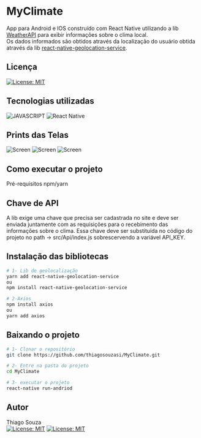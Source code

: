 # MyClimate

App para Android e IOS construído com React Native utilizando a lib [WeatherAPI](https://www.weatherapi.com/) para exibir informações sobre o clima local. <br>
Os dados informados são obtidos através da localização do usuário obtida através da lib [
react-native-geolocation-service](https://github.com/Agontuk/react-native-geolocation-service).

## Licença

[![License: MIT](https://img.shields.io/badge/License-MIT-yellow.svg)](https://opensource.org/licenses/MIT)

## Tecnologias utilizadas

![JAVASCRIPT](https://img.shields.io/badge/JavaScript-323330?style=for-the-badge&logo=javascript&logoColor=F7DF1E)
![React Native](https://img.shields.io/badge/React_Native-20232A?style=for-the-badge&logo=react&logoColor=61DAFB)

## Prints das Telas
![Screen](src/Assets/Chuva.png)
![Screen](src/Assets/Nublado.png)
![Screen](src/Assets/Sol.png)


## Como executar o projeto
Pré-requisitos npm/yarn

## Chave de API
A lib exige uma chave que precisa ser cadastrada no site e deve ser enviada juntamente com as requisições para o recebimento das informações sobre o clima. Essa chave deve ser substituída no código do projeto no path -> src/Api/index.js sobrescervendo a variável API_KEY.

## Instalação das bibliotecas

```bash 
# 1- Lib de geolocalização
yarn add react-native-geolocation-service 
ou
npm install react-native-geolocation-service

# 2-Axios
npm install axios
ou
yarn add axios


```
## Baixando o projeto 
```bash
# 1- Clonar o repositório
git clone https://github.com/thiagosouzasi/MyClimate.git

# 2- Entre na pasta do projeto
cd MyClimate

# 3- executar o projeto
react-native run-andriod

```



## Autor
Thiago Souza <br>
[![License: MIT](https://img.shields.io/badge/LinkedIn-0077B5?style=for-the-badge&logo=linkedin&logoColor=white)](https://www.linkedin.com/in/thiago-ramos-de-souza-42804ab1/)
[![License: MIT](https://img.shields.io/badge/Instagram-E4405F?style=for-the-badge&logo=instagram&logoColor=white)](https://www.instagram.com/prof_thiago_souza/)
